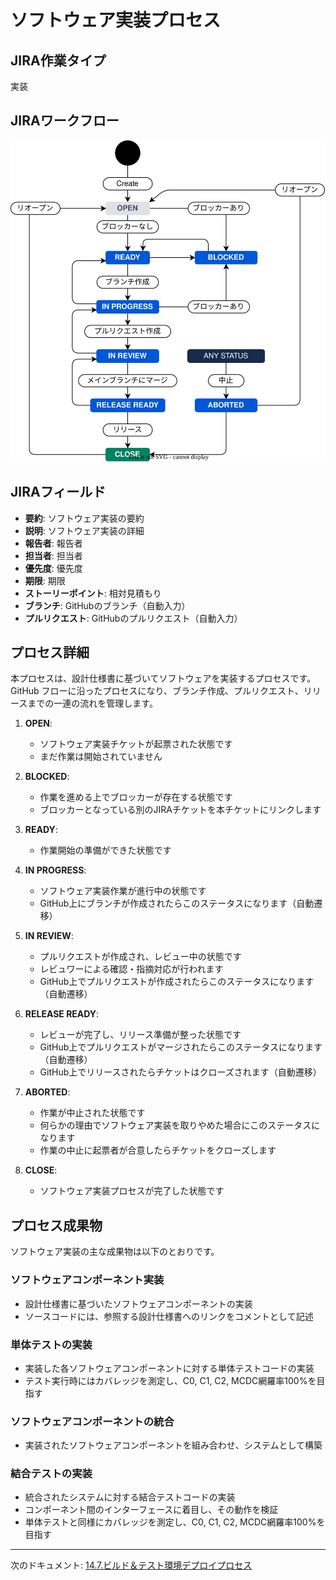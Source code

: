 # ソフトウェア実装プロセス

## JIRA作業タイプ

実装

## JIRAワークフロー

![JIRAフローとGitHub連携ワークフロー](../draw.io/jiraflow-github.drawio.svg)

## JIRAフィールド

- **要約**: ソフトウェア実装の要約
- **説明**: ソフトウェア実装の詳細
- **報告者**: 報告者
- **担当者**: 担当者
- **優先度**: 優先度
- **期限**: 期限
- **ストーリーポイント**: 相対見積もり
- **ブランチ**: GitHubのブランチ（自動入力）
- **プルリクエスト**: GitHubのプルリクエスト（自動入力）

## プロセス詳細

本プロセスは、設計仕様書に基づいてソフトウェアを実装するプロセスです。GitHub フローに沿ったプロセスになり、ブランチ作成、プルリクエスト、リリースまでの一連の流れを管理します。

1.  **OPEN**:
    *   ソフトウェア実装チケットが起票された状態です
    *   まだ作業は開始されていません

2.  **BLOCKED**:
    *   作業を進める上でブロッカーが存在する状態です
    *   ブロッカーとなっている別のJIRAチケットを本チケットにリンクします

3.  **READY**:
    *   作業開始の準備ができた状態です

4.  **IN PROGRESS**:
    *   ソフトウェア実装作業が進行中の状態です
    *   GitHub上にブランチが作成されたらこのステータスになります（自動遷移）

5.  **IN REVIEW**:
    *   プルリクエストが作成され、レビュー中の状態です
    *   レビュワーによる確認・指摘対応が行われます
    *   GitHub上でプルリクエストが作成されたらこのステータスになります（自動遷移）

6.  **RELEASE READY**:
    *   レビューが完了し、リリース準備が整った状態です
    *   GitHub上でプルリクエストがマージされたらこのステータスになります（自動遷移）
    *   GitHub上でリリースされたらチケットはクローズされます（自動遷移）

7.  **ABORTED**:
    *   作業が中止された状態です
    *   何らかの理由でソフトウェア実装を取りやめた場合にこのステータスになります
    *   作業の中止に起票者が合意したらチケットをクローズします

8.  **CLOSE**:
    *   ソフトウェア実装プロセスが完了した状態です
## プロセス成果物

ソフトウェア実装の主な成果物は以下のとおりです。

### ソフトウェアコンポーネント実装

*   設計仕様書に基づいたソフトウェアコンポーネントの実装
*   ソースコードには、参照する設計仕様書へのリンクをコメントとして記述

### 単体テストの実装

*   実装した各ソフトウェアコンポーネントに対する単体テストコードの実装
*   テスト実行時にはカバレッジを測定し、C0, C1, C2, MCDC網羅率100%を目指す

### ソフトウェアコンポーネントの統合

*   実装されたソフトウェアコンポーネントを組み合わせ、システムとして構築

### 結合テストの実装

*   統合されたシステムに対する結合テストコードの実装
*   コンポーネント間のインターフェースに着目し、その動作を検証
*   単体テストと同様にカバレッジを測定し、C0, C1, C2, MCDC網羅率100%を目指す

---

次のドキュメント: [14.7.ビルド＆テスト環境デプロイプロセス](./14.7.ビルド＆テスト環境デプロイプロセス.md)


